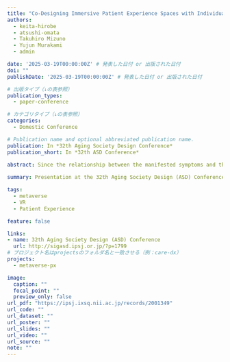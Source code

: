 ```yaml
---
title: "Co-Designing Immersive Patient Experience Spaces with Individuals Living with Dementia to Enhance Dementia Understanding"
authors:
  - keita-hirobe
  - atsushi-omata 
  - Takuhiro Mizuno
  - Yujun Murakami
  - admin 

date: '2025-03-19T00:00:00Z' # 発表した日付 or 出版された日付
doi: ""
publishDate: '2025-03-19T00:00:00Z' # 発表した日付 or 出版された日付

# 出版タイプ（↓の表参照）
publication_types:
  - paper-conference

# カテゴリタイプ（↓の表参照）
categories:
  - Domestic Conference

# Publication name and optional abbreviated publication name.
publication: In *32th Aging Society Design Conference*
publication_short: In *32th ASD Conference*

abstract: Since the relationship between the manifested symptoms and their causes is diverse in dementia, it is important to have skills to understand the cognitive perspectives of people with dementia and to complement the experiential images of the narratives. In this study, we constructed an immersive patient experience (PX) platform that enables the PX to be experienced in VR through co-design with individuals living with dementia. The platform enables the user to experience various symptoms of dementia from a first-person perspective, as well as to control obstacles and the environment, and to share the space with many people, making it possible to experience cognitive activities. As a result of conducting the PX experience for people with dementia, it was confirmed that the co-design process functions, suggesting the possibility of an experience that is closer to the perspective of the individuals living with dementia.
   
summary: Presentation at the 32th Aging Society Design (ASD) Conference.

tags:
  - metaverse
  - VR
  - Patient Experience

feature: false

links:
- name: 32th Aging Society Design (ASD) Conference
  url: http://sigasd.ipsj.or.jp/?p=1799
# プロジェクト名はprojectsのフォルダ名と一致させる（例：care-dx）
projects:
  - metaverse-px

image:
  caption: ""
  focal_point: ""
  preview_only: false
url_pdf: "https://ipsj.ixsq.nii.ac.jp/records/2001349"
url_code: ""
url_dataset: ""
url_poster: ""
url_slides: ""
url_video: ""
url_source: ""
note: ""
---
```

